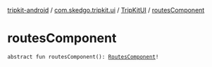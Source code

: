 [tripkit-android](../../index.md) / [com.skedgo.tripkit.ui](../index.md) / [TripKitUI](index.md) / [routesComponent](./routes-component.md)

# routesComponent

`abstract fun routesComponent(): `[`RoutesComponent`](../../com.skedgo.tripkit.ui.core.module/-routes-component/index.md)`!`